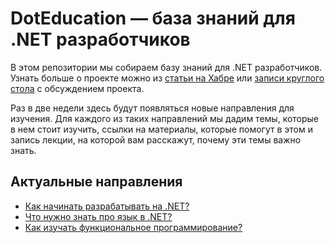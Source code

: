 # DotEducation — база знаний для .NET разработчиков

В этом репозитории мы собираем базу знаний для .NET разработчиков. Узнать больше о проекте можно из [статьи на Хабре](https://habr.com/ru/company/skbkontur/blog/580374/) или [записи круглого стола](https://youtu.be/G_XEYLNT6s4) с обсуждением проекта.

Раз в две недели здесь будут появляться новые направления для изучения. Для каждого из таких направлений мы дадим темы, которые в нем стоит изучить, ссылки на материалы, которые помогут в этом и запись лекции, на которой вам расскажут, почему эти темы важно знать.

## Актуальные направления
- [Как начинать разрабатывать на .NET?](beginners/README.md)
- [Что нужно знать про язык в .NET?](csharp/README.md)
- [Как изучать функциональное программирование?](fprog.md)
